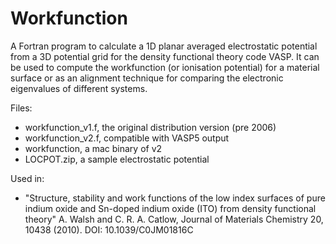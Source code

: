 Workfunction
============

A Fortran program to calculate a 1D planar averaged electrostatic potential from a 3D potential grid for the density functional theory code VASP. It can be used to compute the workfunction (or ionisation potential) for a material surface or as an alignment technique for comparing the electronic eigenvalues of different systems. 

Files:
- workfunction_v1.f, the original distribution version (pre 2006)
- workfunction_v2.f, compatible with VASP5 output
- workfunction, a mac binary of v2
- LOCPOT.zip, a sample electrostatic potential

Used in:
- "Structure, stability and work functions of the low index surfaces of pure indium oxide and Sn-doped indium oxide (ITO) from density functional theory" A. Walsh and C. R. A. Catlow, Journal of Materials Chemistry 20, 10438 (2010). DOI: 10.1039/C0JM01816C 
